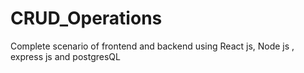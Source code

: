 # CRUD_Operations
Complete scenario of frontend and backend using React js, Node js , express js and postgresQL
